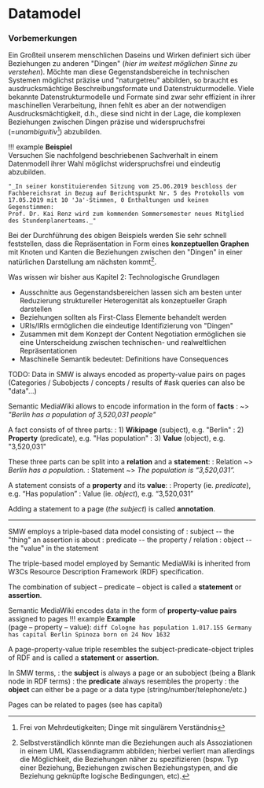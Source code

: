 # Datamodel


### Vorbemerkungen

Ein Großteil unserem menschlichen Daseins und Wirken definiert sich über Beziehungen zu anderen "Dingen" (_hier im weitest möglichen Sinne zu verstehen_). 
Möchte man diese Gegenstandsbereiche in technischen Systemen möglichst präzise und "naturgetreu" abbilden, so braucht es ausdrucksmächtige Beschreibungsformate und Datenstrukturmodelle.
Viele bekannte Datenstrukturmodelle und Formate sind zwar sehr effizient in ihrer maschinellen Verarbeitung, ihnen fehlt es aber an der notwendigen Ausdrucksmächtigkeit, d.h., diese sind nicht in der Lage, die komplexen Beziehungen zwischen Dingen präzise und widerspruchsfrei (=*unambiguitiv*[^1]) abzubilden.

[^1]: Frei von Mehrdeutigkeiten; Dinge mit singulärem Verständnis

!!! example
    **Beispiel**  
    Versuchen Sie nachfolgend beschriebenen Sachverhalt in einem Datenmodell ihrer Wahl möglichst widerspruchsfrei und eindeutig abzubilden.
    
    "_In seiner konstituierenden Sitzung vom 25.06.2019 beschloss der Fachbereichsrat in Bezug auf Berichtspunkt Nr. 5 des Protokolls vom 17.05.2019 mit 10 'Ja'-Stimmen, 0 Enthaltungen und keinen Gegenstimmen:  
    Prof. Dr. Kai Renz wird zum kommenden Sommersemester neues Mitglied des Stundenplanerteams._"

Bei der Durchführung des obigen Beispiels werden Sie sehr schnell feststellen, dass die Repräsentation in Form eines **konzeptuellen Graphen** mit Knoten und Kanten die Beziehungen zwischen den "Dingen" in einer natürlichen Darstellung am nächsten kommt[^2].

[^2]: Selbstverständlich könnte man die Beziehungen auch als Assoziationen in einem UML Klassendiagramm abbilden; hierbei verliert man allerdings die Möglichkeit, die Beziehungen näher zu spezifizieren (bspw. Typ einer Beziehung, Beziehungen zwischen Beziehungstypen, and die Beziehung geknüpfte logische Bedingungen, etc).

Was wissen wir bisher aus Kapitel 2: Technologische Grundlagen

* Ausschnitte aus Gegenstandsbereichen lassen sich am besten unter Reduzierung struktureller Heterogenität als konzeptueller Graph darstellen
* Beziehungen sollten als First-Class Elemente behandelt werden
* URIs/IRIs ermöglichen die eindeutige Identifizierung von "Dingen"
* Zusammen mit dem Konzept der Content Negotiation ermöglichen sie eine Unterscheidung zwischen technischen- und realweltlichen Repräsentationen
* Maschinelle Semantik bedeutet: Definitions have Consequences   

  


TODO: Data in SMW is always encoded as property-value pairs on pages (Categories / Subobjects / concepts / results of #ask queries can also be "data"...)

Semantic MediaWiki allows to encode information in the form of **facts**
: ~> _"Berlin has a population of 3,520,031 people"_

A fact consists of of three parts:
: 1) **Wikipage** (subject), e.g. "Berlin"
: 2) **Property** (predicate), e.g. "Has population"
: 3) **Value** (object), e.g. "3,520,031"

These three parts can be split into a **relation** and a **statement**:
: Relation ~> _Berlin has a population._
: Statement ~> _The population is “3,520,031”._

A statement consists of a **property** and its **value**:
: Property (ie. _predicate_), e.g. “Has population” 
: Value (ie. _object_), e.g. “3,520,031”

Adding a statement to a page (_the subject_) is called **annotation**.

---



SMW employs a triple-based data model consisting of
: subject -- the "thing" an assertion is about
: predicate -- the property / relation
: object -- the "value" in the statement

The triple-based model employed by Semantic MediaWiki is inherited from W3Cs Resource Description Framework (RDF) specification.

The combination of subject – predicate – object is called a **statement** or **assertion**.

Semantic MediaWiki encodes data in the form of **property-value pairs** assigned to pages
!!! example
    **Example**  
    (page – property – value):
    ``` diff
    Cologne has population 1.017.155
    Germany has capital Berlin
    Spinoza born on 24 Nov 1632
    ```

A page-property-value triple resembles the subject-predicate-object triples of RDF and is called a **statement** or **assertion**.

In SMW terms, 
: the **subject** is always a page or an subobject (being a Blank node in RDF terms)
: the **predicate** always resembles the property
: the **object** can either be a page or a data type (string/number/telephone/etc.)


Pages can be related to pages (see has capital)